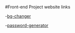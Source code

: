 #Front-end Project website links

-[bg-changer](https://bg-changer-by-sanjay.netlify.app/)

-[password-generator](https://password-generator-by-sanjay.netlify.app/)
